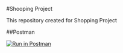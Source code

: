#Shooping Project

This repository created for Shopping Project

##Postman

[![Run in Postman](https://run.pstmn.io/button.svg)](https://app.getpostman.com/run-collection/20862553-930172d2-0e6c-41ac-8ca0-7977ab693131?action=collection%2Ffork&collection-url=entityId%3D20862553-930172d2-0e6c-41ac-8ca0-7977ab693131%26entityType%3Dcollection%26workspaceId%3D5034bb44-b60c-4804-8826-4d156826be0c)
